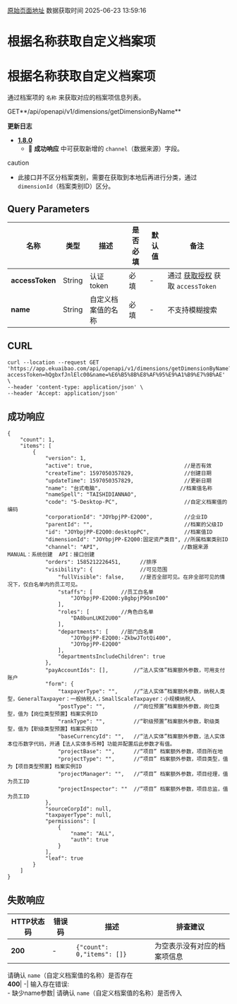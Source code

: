 [原始页面地址](https://docs.ekuaibao.com/docs/open-api/dimensions/get-dimension-items-byName)
数据获取时间 2025-06-23 13:59:16

# 根据名称获取自定义档案项

# 根据名称获取自定义档案项  
  
通过档案项的 `名称` 来获取对应的档案项信息列表。

GET**/api/openapi/v1/dimensions/getDimensionByName**

**更新日志**

  * [**1.8.0**](/updateLog/update-log#180)
    * 🐞 **成功响应** 中可获取新增的 `channel`（数据来源）字段。



caution

  * 此接口并不区分档案类别，需要在获取到本地后再进行分类，通过 `dimensionId`（档案类别ID）区分。



## Query Parameters​

名称| 类型| 描述| 是否必填| 默认值| 备注  
---|---|---|---|---|---  
**accessToken**|  String| 认证token| 必填| -| 通过 [获取授权](/docs/open-api/getting-started/auth) 获取 `accessToken`  
**name**|  String| 自定义档案值的名称| 必填| -| 不支持模糊搜索  
  
## CURL​
    
    
    curl --location --request GET 'https://app.ekuaibao.com/api/openapi/v1/dimensions/getDimensionByName?accessToken=hQgbxfJnlElc00&name=%E6%B5%8B%E8%AF%95%E9%A1%B9%E7%9B%AE' \  
    --header 'content-type: application/json' \  
    --header 'Accept: application/json'  
    

## 成功响应​
    
    
    {  
        "count": 1,  
        "items": [  
            {  
                "version": 1,  
                "active": true,                             //是否有效  
                "createTime": 1597050357829,                //创建日期  
                "updateTime": 1597050357829,                //更新日期  
                "name": "台式电脑",                         //档案值名称  
                "nameSpell": "TAISHIDIANNAO",  
                "code": "5-Desktop-PC",                     //自定义档案值的编码  
                "corporationId": "JOYbpjPP-E2Q00",          //企业ID  
                "parentId": "",                             //档案的父级ID  
                "id": "JOYbpjPP-E2Q00:desktopPC",           //档案值ID  
                "dimensionId": "JOYbpjPP-E2Q00:固定资产类目", //所属档案类别ID  
                "channel": "API",                          //数据来源  MANUAL：系统创建  API：接口创建  
                "orders": 1585212226451,      //排序  
                "visibility": {               //可见范围  
                    "fullVisible": false,     //是否全部可见。在非全部可见的情况下，仅白名单内的员工可见。  
                    "staffs": [         //员工白名单  
                        "JOYbpjPP-E2Q00:y8gbpjP9OsnI00"  
                    ],  
                    "roles": [          //角色白名单  
                        "DA8bunLUKE2U00"  
                    ],  
                    "departments": [    //部门白名单  
                        "JOYbpjPP-E2Q00:-ZkbwJTotQi400",  
                        "JOYbpjPP-E2Q00"  
                    ],  
                    "departmentsIncludeChildren": true  
                },  
                "payAccountIds": [],        //“法人实体”档案额外参数，可用支付账户  
                "form": {  
                    "taxpayerType": "",     //“法人实体”档案额外参数，纳税人类型，GeneralTaxpayer：一般纳税人；SmallScaleTaxpayer：小规模纳税人  
                    "postType": "",         //“岗位预置”档案额外参数，岗位类型，值为【岗位类型预置】档案实例ID  
                    "rankType": "",         //“职级预置”档案额外参数，职级类型，值为【职级类型预置】档案实例ID  
                    "baseCurrencyId": "",   //“法人实体”档案额外参数，法人实体本位币数字代码，开通【法人实体多币种】功能并配置后此参数才有值。  
                    "projectBase": "",      //“项目” 档案额外参数，项目所在地  
                    "projectType": "",      //“项目” 档案额外参数，项目类型，值为【项目类型预置】档案实例ID  
                    "projectManager": "",   //“项目” 档案额外参数，项目经理，值为员工ID  
                    "projectInspector": ""  //“项目” 档案额外参数，项目总监，值为员工ID  
                },  
                "sourceCorpId": null,  
                "taxpayerType": null,  
                "permissions": [  
                    {  
                        "name": "ALL",  
                        "auth": true  
                    }  
                ],  
                "leaf": true  
            }  
        ]  
    }  
    

## 失败响应​

HTTP状态码| 错误码| 描述| 排查建议  
---|---|---|---  
**200**|  -| `{"count": 0,"items": []}`| 为空表示没有对应的档案项信息  
请确认 `name`（自定义档案值的名称）是否存在  
**400**|  -| 输入存在错误:  
\- 缺少name参数| 请确认 `name`（自定义档案值的名称）是否传入
